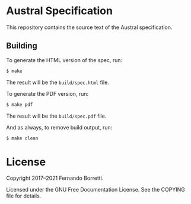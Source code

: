 # Austral Specification

This repository contains the source text of the Austral specification.

## Building

To generate the HTML version of the spec, run:

```bash
$ make
```

The result will be the `build/spec.html` file.

To generate the PDF version, run:

```bash
$ make pdf
```

The result will be the `build/spec.pdf` file.

And as always, to remove build output, run:

```bash
$ make clean
```

# License

Copyright 2017–2021 Fernando Borretti.

Licensed under the GNU Free Documentation License. See the COPYING file for
details.
